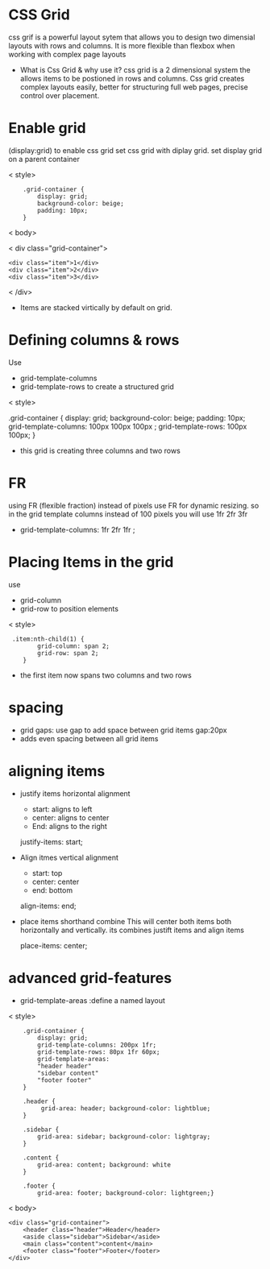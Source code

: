 # CSS Grid
css grif is a powerful layout sytem that allows you to design two dimensial layouts with rows and columns. It is more flexible than flexbox when working with complex page layouts 


- What is Css Grid & why use it?
css grid is a 2 dimensional system the allows items to be postioned in rows and columns. Css grid creates complex layouts easily, better for structuring full web pages, precise control over placement.

# Enable grid  
(display:grid)
to enable css grid set css grid with diplay grid. set display grid on a parent container 

 < style>

        .grid-container {
            display: grid;
            background-color: beige;
            padding: 10px;
        }

< body>      

   < div class="grid-container">

    <div class="item">1</div>
    <div class="item">2</div>
    <div class="item">3</div>

   < /div>  

- Items are stacked virtically by default on grid.

# Defining columns & rows 
Use
- grid-template-columns 
- grid-template-rows 
to create a structured grid 

< style>

 .grid-container {
            display: grid;
            background-color: beige;
            padding: 10px;
            grid-template-columns: 100px 100px 100px ;
            grid-template-rows: 100px 100px;
        }

 - this grid is creating three columns and two rows  

 # FR 
 using FR (flexible fraction) instead of pixels use FR for dynamic resizing. so in the grid template columns instead of 100 pixels 
 you will use 1fr 2fr 3fr 

 - grid-template-columns: 1fr 2fr 1fr ;

# Placing Items in the grid 
use
- grid-column 
- grid-row 
to position elements

< style>

     .item:nth-child(1) {
            grid-column: span 2;
            grid-row: span 2;
        }

- the first item now spans two columns and two rows

# spacing 
- grid gaps: use gap to add space between grid items
gap:20px
- adds even spacing between all grid items 

# aligning items

- justify items horizontal alignment 
    - start: aligns to left
    - center: aligns to center 
    - End: aligns to the right

    justify-items: start;

- Align itmes vertical alignment
    - start: top
    - center: center
    - end: bottom

     align-items: end;

- place items shorthand combine
This will center both items both horizontally and vertically. its combines justift items and align items 

     place-items: center;
 



# advanced grid-features 
- grid-template-areas :define a named layout 

< style>

        .grid-container {
            display: grid;
            grid-template-columns: 200px 1fr;
            grid-template-rows: 80px 1fr 60px;
            grid-template-areas: 
            "header header"
            "sidebar content"
            "footer footer"
        }

        .header {
             grid-area: header; background-color: lightblue;
        }

        .sidebar {
            grid-area: sidebar; background-color: lightgray;
        }

        .content { 
            grid-area: content; background: white
        }

        .footer { 
            grid-area: footer; background-color: lightgreen;}


< body>

    <div class="grid-container">
        <header class="header">Header</header>
        <aside class="sidebar">Sidebar</aside>
        <main class="content">content</main>
        <footer class="footer">Footer</footer>
    </div>



